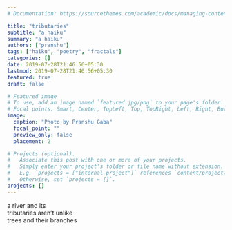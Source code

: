 ```yaml
---
# Documentation: https://sourcethemes.com/academic/docs/managing-content/

title: "tributaries"
subtitle: "a haiku"
summary: "a haiku"
authors: ["pranshu"]
tags: ["haiku", "poetry", "fractals"]
categories: []
date: 2019-07-28T21:46:56+05:30
lastmod: 2019-07-28T21:46:56+05:30
featured: true
draft: false

# Featured image
# To use, add an image named `featured.jpg/png` to your page's folder.
# Focal points: Smart, Center, TopLeft, Top, TopRight, Left, Right, BottomLeft, Bottom, BottomRight.
image:
  caption: "Photo by Pranshu Gaba"
  focal_point: ""
  preview_only: false
  placement: 2

# Projects (optional).
#   Associate this post with one or more of your projects.
#   Simply enter your project's folder or file name without extension.
#   E.g. `projects = ["internal-project"]` references `content/project/deep-learning/index.md`.
#   Otherwise, set `projects = []`.
projects: []
---
```


a river and its  
tributaries aren’t unlike  
trees and their branches  
